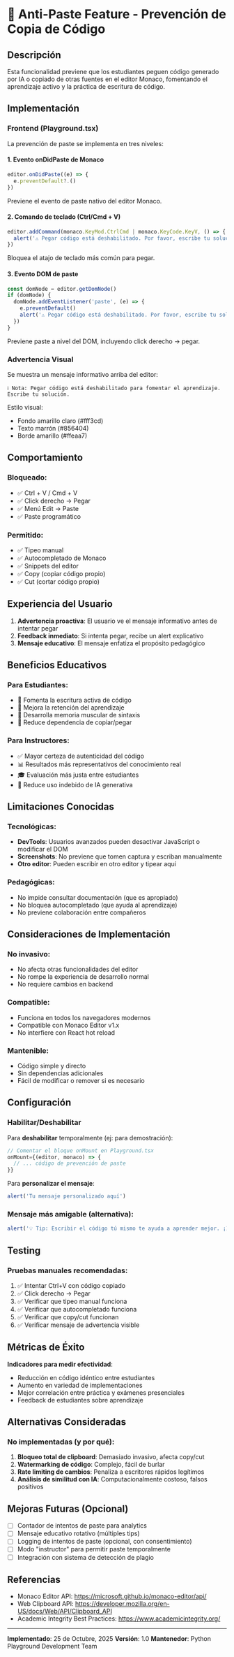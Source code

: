 # 🚫 Anti-Paste Feature - Prevención de Copia de Código

## Descripción

Esta funcionalidad previene que los estudiantes peguen código generado por IA o copiado de otras fuentes en el editor Monaco, fomentando el aprendizaje activo y la práctica de escritura de código.

## Implementación

### Frontend (Playground.tsx)

La prevención de paste se implementa en tres niveles:

#### 1. Evento onDidPaste de Monaco
```typescript
editor.onDidPaste((e) => {
  e.preventDefault?.()
})
```
Previene el evento de paste nativo del editor Monaco.

#### 2. Comando de teclado (Ctrl/Cmd + V)
```typescript
editor.addCommand(monaco.KeyMod.CtrlCmd | monaco.KeyCode.KeyV, () => {
  alert('⚠️ Pegar código está deshabilitado. Por favor, escribe tu solución.')
})
```
Bloquea el atajo de teclado más común para pegar.

#### 3. Evento DOM de paste
```typescript
const domNode = editor.getDomNode()
if (domNode) {
  domNode.addEventListener('paste', (e) => {
    e.preventDefault()
    alert('⚠️ Pegar código está deshabilitado. Por favor, escribe tu solución.')
  })
}
```
Previene paste a nivel del DOM, incluyendo click derecho → pegar.

### Advertencia Visual

Se muestra un mensaje informativo arriba del editor:

```
ℹ️ Nota: Pegar código está deshabilitado para fomentar el aprendizaje. Escribe tu solución.
```

Estilo visual:
- Fondo amarillo claro (#fff3cd)
- Texto marrón (#856404)
- Borde amarillo (#ffeaa7)

## Comportamiento

### Bloqueado:
- ✅ Ctrl + V / Cmd + V
- ✅ Click derecho → Pegar
- ✅ Menú Edit → Paste
- ✅ Paste programático

### Permitido:
- ✅ Tipeo manual
- ✅ Autocompletado de Monaco
- ✅ Snippets del editor
- ✅ Copy (copiar código propio)
- ✅ Cut (cortar código propio)

## Experiencia del Usuario

1. **Advertencia proactiva**: El usuario ve el mensaje informativo antes de intentar pegar
2. **Feedback inmediato**: Si intenta pegar, recibe un alert explicativo
3. **Mensaje educativo**: El mensaje enfatiza el propósito pedagógico

## Beneficios Educativos

### Para Estudiantes:
- 📝 Fomenta la escritura activa de código
- 🧠 Mejora la retención del aprendizaje
- 💪 Desarrolla memoria muscular de sintaxis
- 🎯 Reduce dependencia de copiar/pegar

### Para Instructores:
- ✅ Mayor certeza de autenticidad del código
- 📊 Resultados más representativos del conocimiento real
- 🎓 Evaluación más justa entre estudiantes
- 🚫 Reduce uso indebido de IA generativa

## Limitaciones Conocidas

### Tecnológicas:
- **DevTools**: Usuarios avanzados pueden desactivar JavaScript o modificar el DOM
- **Screenshots**: No previene que tomen captura y escriban manualmente
- **Otro editor**: Pueden escribir en otro editor y tipear aquí

### Pedagógicas:
- No impide consultar documentación (que es apropiado)
- No bloquea autocompletado (que ayuda al aprendizaje)
- No previene colaboración entre compañeros

## Consideraciones de Implementación

### No invasivo:
- No afecta otras funcionalidades del editor
- No rompe la experiencia de desarrollo normal
- No requiere cambios en backend

### Compatible:
- Funciona en todos los navegadores modernos
- Compatible con Monaco Editor v1.x
- No interfiere con React hot reload

### Mantenible:
- Código simple y directo
- Sin dependencias adicionales
- Fácil de modificar o remover si es necesario

## Configuración

### Habilitar/Deshabilitar

Para **deshabilitar** temporalmente (ej: para demostración):
```typescript
// Comentar el bloque onMount en Playground.tsx
onMount={(editor, monaco) => {
  // ... código de prevención de paste
}}
```

Para **personalizar el mensaje**:
```typescript
alert('Tu mensaje personalizado aquí')
```

### Mensaje más amigable (alternativa):
```typescript
alert('💡 Tip: Escribir el código tú mismo te ayuda a aprender mejor. ¡Inténtalo!')
```

## Testing

### Pruebas manuales recomendadas:
1. ✅ Intentar Ctrl+V con código copiado
2. ✅ Click derecho → Pegar
3. ✅ Verificar que tipeo manual funciona
4. ✅ Verificar que autocompletado funciona
5. ✅ Verificar que copy/cut funcionan
6. ✅ Verificar mensaje de advertencia visible

## Métricas de Éxito

**Indicadores para medir efectividad**:
- Reducción en código idéntico entre estudiantes
- Aumento en variedad de implementaciones
- Mejor correlación entre práctica y exámenes presenciales
- Feedback de estudiantes sobre aprendizaje

## Alternativas Consideradas

### No implementadas (y por qué):

1. **Bloqueo total de clipboard**: Demasiado invasivo, afecta copy/cut
2. **Watermarking de código**: Complejo, fácil de burlar
3. **Rate limiting de cambios**: Penaliza a escritores rápidos legítimos
4. **Análisis de similitud con IA**: Computacionalmente costoso, falsos positivos

## Mejoras Futuras (Opcional)

- [ ] Contador de intentos de paste para analytics
- [ ] Mensaje educativo rotativo (múltiples tips)
- [ ] Logging de intentos de paste (opcional, con consentimiento)
- [ ] Modo "instructor" para permitir paste temporalmente
- [ ] Integración con sistema de detección de plagio

## Referencias

- Monaco Editor API: https://microsoft.github.io/monaco-editor/api/
- Web Clipboard API: https://developer.mozilla.org/en-US/docs/Web/API/Clipboard_API
- Academic Integrity Best Practices: https://www.academicintegrity.org/

---

**Implementado**: 25 de Octubre, 2025
**Versión**: 1.0
**Mantenedor**: Python Playground Development Team
